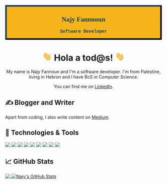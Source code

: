 <div align='center' style=" background-color: #F4B41A;  text-align: center; color: #143D59; border: 5px outset #143D59;">
  <h2 align='center' style="font-family: 'Times New Roman', Times, serif; font-weight: bold;">Najy Fannnoun</h2>
  <p align='center' style="font-family:'Courier New'; font-weight: bold;">Software Developer</p>
</div>

  

<h1  align='center'><img  src="https://github.com/NajyFannoun/NajyFannoun/blob/master/root/assets/hello.gif"  width="30px"> Hola a tod@s! <img  src="https://github.com/NajyFannoun/NajyFannoun/blob/master/root/assets/hello.gif"  width="30px">  </h1>

  

<p  align='center'>My name is Najy Fannoun and I'm a software developer. I'm from Palestine, living in Hebron and I have BcS in Computer Science.

</p>

<p  align='center'>You can find me on <a  align="center" href="https://github.com/NajyFannoun/NajyFannoun">LinkedIn</a>. </p>

  

## &#x270d; Blogger and Writer

  

Apart from coding, I also write content on [Medium](https://medium.com/@najyfannoun).

  

## 🔧 Technologies & Tools


![](https://img.shields.io/badge/Code-Flutter-informational?style=flat&logo=flutter&logoColor=white&color=2bbc8a)
![](https://img.shields.io/badge/Code-Dart-informational?style=flat&logo=dart&logoColor=white&color=2bbc8a)
![](https://img.shields.io/badge/Code-Golang-informational?style=flat&logo=go&logoColor=white&color=2bbc8a)
![](https://img.shields.io/badge/Code-JavaScript-informational?style=flat&logo=javascript&logoColor=white&color=2bbc8a)
![](https://img.shields.io/badge/Code-GraphQL-informational?style=flat&logo=graphql&logoColor=white&color=2bbc8a)
![](https://img.shields.io/badge/Tools-PostgreSQL-informational?style=flat&logo=postgresql&logoColor=white&color=2bbc8a)
![](https://img.shields.io/badge/Tools-Docker-informational?style=flat&logo=docker&logoColor=white&color=2bbc8a)
![](https://img.shields.io/badge/Tools-Hasura.io-informational?style=flat&logo=graphql&logoColor=white&color=2bbc8a)
![](https://img.shields.io/badge/Tools-Firebase-informational?style=flat&logo=firebase&logoColor=white&color=2bbc8a)
  

## &#x1f4c8; GitHub Stats
<a  href="https://github.com/NajyFannoun/NajyFannoun">
<img  align="center"  src="https://github-readme-stats.vercel.app/api/top-langs/?username=NajyFannoun&hide=java,html&title_color=ffffff&text_color=c9cacc&icon_color=2bbc8a&bg_color=1d1f21" />

</a>

<a  align="center" href="https://github.com/NajyFannoun/NajyFannoun">

<img  align="center"  src="https://github-readme-stats.vercel.app/api?username=NajyFannoun&show_icons=true&line_height=27&count_private=true&title_color=ffffff&text_color=c9cacc&icon_color=2bbc8a&bg_color=1d1f21"  alt="Najy's GitHub Stats" />
</a>

  

<!-- icons with padding -->  

[1.1]: http://i.imgur.com/tXSoThF.png  (twitter icon with padding)

[2.1]: http://i.imgur.com/0o48UoR.png  (github icon with padding)

  

<!-- icons without padding -->

  

[1.2]: http://i.imgur.com/wWzX9uB.png  (twitter icon without padding)

[2.2]: http://i.imgur.com/9I6NRUm.png  (github icon without padding)

[3.2]: https://raw.githubusercontent.com/NajyFannoun/NajyFannoun/master/linkedin-3-16.png  (LinkedIn icon without padding)

  
  


[1]: https://github.com/NajyFannoun/

[2]: https://www.linkedin.com/in/najyfannoun/  

